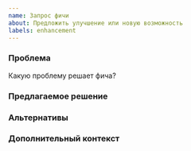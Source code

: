 ```yaml
---
name: Запрос фичи
about: Предложить улучшение или новую возможность
labels: enhancement
---
```


### Проблема
Какую проблему решает фича?

### Предлагаемое решение

### Альтернативы

### Дополнительный контекст
